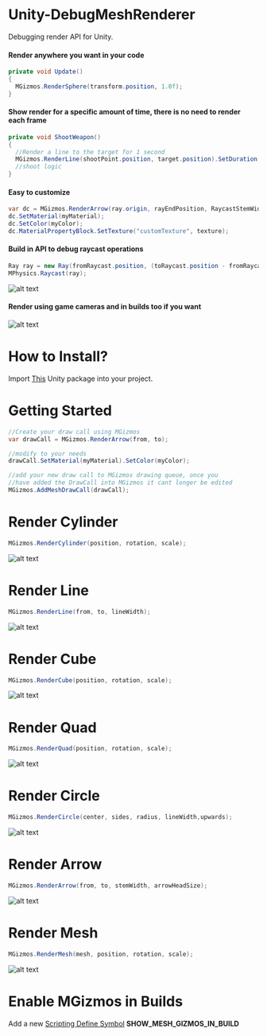 # Unity-DebugMeshRenderer
Debugging render API for Unity.

#### Render anywhere you want in your code

```csharp
private void Update()
{
  MGizmos.RenderSphere(transform.position, 1.0f);
}
```

#### Show render for a specific amount of time, there is no need to render each frame

```csharp
private void ShootWeapon()
{
  //Render a line to the target for 1 second
  MGizmos.RenderLine(shootPoint.position, target.position).SetDuration(1.0f);
  //shoot logic
}
```

#### Easy to customize

```csharp
var dc = MGizmos.RenderArrow(ray.origin, rayEndPosition, RaycastStemWidth, RaycastArrowHeadSize);
dc.SetMaterial(myMaterial);
dc.SetColor(myColor);
dc.MaterialPropertyBlock.SetTexture("customTexture", texture);
```

#### Build in API to debug raycast operations

```csharp
Ray ray = new Ray(fromRaycast.position, (toRaycast.position - fromRaycast.position).normalized);
MPhysics.Raycast(ray);
```

![alt text](https://github.com/platinio/Unity-MGizmos/blob/main/ReadmeResources/raycastExample.png?raw=true)

#### Render using game cameras and in builds too if you want

![alt text](https://github.com/platinio/Unity-MGizmos/blob/main/ReadmeResources/cameraRendering.png?raw=true)

# How to Install?

Import [This](https://github.com/platinio/Unity-ScriptableObjectDatabase/releases/download/1.1/SOD_1.1.unitypackage) Unity package into your project.

# Getting Started

```csharp
//Create your draw call using MGizmos
var drawCall = MGizmos.RenderArrow(from, to);

//modify to your needs
drawCall.SetMaterial(myMaterial).SetColor(myColor);

//add your new draw call to MGizmos drawing queue, once you
//have added the DrawCall into MGizmos it cant longer be edited
MGizmos.AddMeshDrawCall(drawCall);
```
# Render Cylinder

```csharp
MGizmos.RenderCylinder(position, rotation, scale);
```
![alt text](https://github.com/platinio/Unity-MGizmos/blob/main/ReadmeResources/cylinderExample.png?raw=true)

# Render Line

```csharp
MGizmos.RenderLine(from, to, lineWidth);
```
![alt text](https://github.com/platinio/Unity-MGizmos/blob/main/ReadmeResources/lineExample.png?raw=true)

# Render Cube

```csharp
MGizmos.RenderCube(position, rotation, scale);
```
![alt text](https://github.com/platinio/Unity-MGizmos/blob/main/ReadmeResources/cubeExample.png?raw=true)

# Render Quad

```csharp
MGizmos.RenderQuad(position, rotation, scale);
```
![alt text](https://github.com/platinio/Unity-MGizmos/blob/main/ReadmeResources/quadExample.png?raw=true)

# Render Circle

```csharp
MGizmos.RenderCircle(center, sides, radius, lineWidth,upwards);
```
![alt text](https://github.com/platinio/Unity-MGizmos/blob/main/ReadmeResources/circleExample.png?raw=true)

# Render Arrow

```csharp
MGizmos.RenderArrow(from, to, stemWidth, arrowHeadSize);
```
![alt text](https://github.com/platinio/Unity-MGizmos/blob/main/ReadmeResources/arrowExample.png?raw=true)

# Render Mesh

```csharp
MGizmos.RenderMesh(mesh, position, rotation, scale);
```
![alt text](https://github.com/platinio/Unity-MGizmos/blob/main/ReadmeResources/meshExample.png?raw=true)

# Enable MGizmos in Builds

Add a new [Scripting Define Symbol](https://docs.unity3d.com/6000.1/Documentation/Manual/custom-scripting-symbols.html) **SHOW_MESH_GIZMOS_IN_BUILD** 

